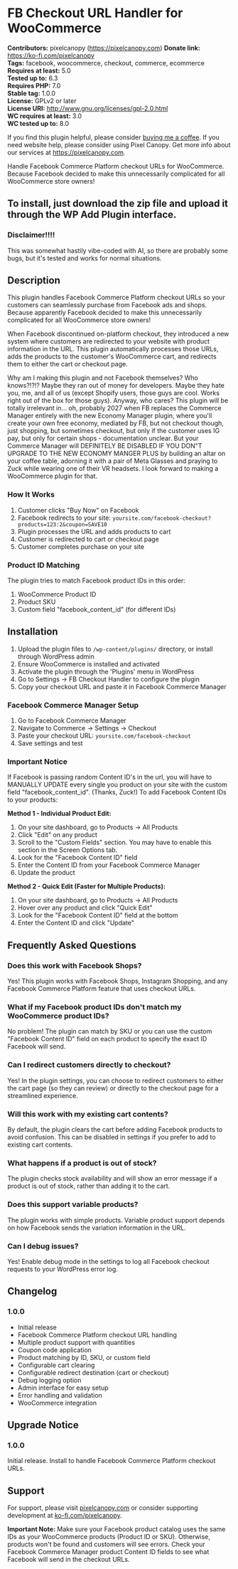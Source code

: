 # FB Checkout URL Handler for WooCommerce

**Contributors:** pixelcanopy (https://pixelcanopy.com)
**Donate link:** https://ko-fi.com/pixelcanopy  
**Tags:** facebook, woocommerce, checkout, commerce, ecommerce  
**Requires at least:** 5.0  
**Tested up to:** 6.3  
**Requires PHP:** 7.0  
**Stable tag:** 1.0.0  
**License:** GPLv2 or later  
**License URI:** http://www.gnu.org/licenses/gpl-2.0.html  
**WC requires at least:** 3.0  
**WC tested up to:** 8.0  

If you find this plugin helpful, please consider [buying me a coffee](https://ko-fi.com/pixelcanopy). If you need website help, please consider using Pixel Canopy. Get more info about our services at https://pixelcanopy.com.

Handle Facebook Commerce Platform checkout URLs for WooCommerce. Because Facebook decided to make this unnecessarily complicated for all WooCommerce store owners!

## To install, just download the zip file and upload it through the WP Add Plugin interface. ##


### Disclaimer!!!! ###
This was somewhat hastily vibe-coded with AI, so there are probably some bugs, but it's tested and works for normal situations.

## Description

This plugin handles Facebook Commerce Platform checkout URLs so your customers can seamlessly purchase from Facebook ads and shops. Because apparently Facebook decided to make this unnecessarily complicated for all WooCommerce store owners!

When Facebook discontinued on-platform checkout, they introduced a new system where customers are redirected to your website with product information in the URL. This plugin automatically processes those URLs, adds the products to the customer's WooCommerce cart, and redirects them to either the cart or checkout page.

Why am I making this plugin and not Facebook themselves? Who knows?!?!? Maybe they ran out of money for developers. Maybe they hate you, me, and all of us (except Shopify users, those guys are cool. Works right out of the box for those guys). Anyway, who cares? This plugin will be totally irrelevant in... oh, probably 2027 when FB replaces the Commerce Manager entirely with the new Economy Manager plugin, where you'll create your own free economy, mediated by FB, but not checkout though, just shopping, but sometimes checkout, but only if the customer uses IG pay, but only for certain shops - documentation unclear. But your Commerce Manager will DEFINITELY BE DISABLED IF YOU DON"T UPGRADE TO THE NEW ECONOMY MANGER PLUS by building an altar on your coffee table, adorning it with a pair of Meta Glasses and praying to Zuck while wearing one of their VR headsets. I look forward to making a WooCommerce plugin for that.

### How It Works

1. Customer clicks "Buy Now" on Facebook
2. Facebook redirects to your site: `yoursite.com/facebook-checkout?products=123:2&coupon=SAVE10`
3. Plugin processes the URL and adds products to cart
4. Customer is redirected to cart or checkout page
5. Customer completes purchase on your site

### Product ID Matching

The plugin tries to match Facebook product IDs in this order:
1. WooCommerce Product ID
2. Product SKU
3. Custom field "facebook_content_id" (for different IDs)

## Installation

1. Upload the plugin files to `/wp-content/plugins/` directory, or install through WordPress admin
2. Ensure WooCommerce is installed and activated
3. Activate the plugin through the 'Plugins' menu in WordPress
4. Go to Settings → FB Checkout Handler to configure the plugin
5. Copy your checkout URL and paste it in Facebook Commerce Manager

### Facebook Commerce Manager Setup

1. Go to Facebook Commerce Manager
2. Navigate to Commerce → Settings → Checkout
3. Paste your checkout URL: `yoursite.com/facebook-checkout`
4. Save settings and test

### Important Notice

If Facebook is passing random Content ID's in the url, you will have to MANUALLY UPDATE every single you product on your site with the custom field "facebook_content_id". (Thanks, Zuck!) To add Facebook Content IDs to your products:

**Method 1 - Individual Product Edit:**
1. On your site dashboard, go to Products → All Products
2. Click "Edit" on any product
3. Scroll to the "Custom Fields" section. You may have to enable this section in the Screen Options tab.
4. Look for the "Facebook Content ID" field
5. Enter the Content ID from your Facebook Commerce Manager
6. Update the product

**Method 2 - Quick Edit (Faster for Multiple Products):**
1. On your site dashboard, go to Products → All Products
2. Hover over any product and click "Quick Edit"
3. Look for the "Facebook Content ID" field at the bottom
4. Enter the Content ID and click "Update"

## Frequently Asked Questions

### Does this work with Facebook Shops?

Yes! This plugin works with Facebook Shops, Instagram Shopping, and any Facebook Commerce Platform feature that uses checkout URLs.

### What if my Facebook product IDs don't match my WooCommerce product IDs?

No problem! The plugin can match by SKU or you can use the custom "Facebook Content ID" field on each product to specify the exact ID Facebook will send.

### Can I redirect customers directly to checkout?

Yes! In the plugin settings, you can choose to redirect customers to either the cart page (so they can review) or directly to the checkout page for a streamlined experience.

### Will this work with my existing cart contents?

By default, the plugin clears the cart before adding Facebook products to avoid confusion. This can be disabled in settings if you prefer to add to existing cart contents.

### What happens if a product is out of stock?

The plugin checks stock availability and will show an error message if a product is out of stock, rather than adding it to the cart.

### Does this support variable products?

The plugin works with simple products. Variable product support depends on how Facebook sends the variation information in the URL.

### Can I debug issues?

Yes! Enable debug mode in the settings to log all Facebook checkout requests to your WordPress error log.

## Changelog

### 1.0.0
* Initial release
* Facebook Commerce Platform checkout URL handling
* Multiple product support with quantities
* Coupon code application
* Product matching by ID, SKU, or custom field
* Configurable cart clearing
* Configurable redirect destination (cart or checkout)
* Debug logging option
* Admin interface for easy setup
* Error handling and validation
* WooCommerce integration

## Upgrade Notice

### 1.0.0
Initial release. Install to handle Facebook Commerce Platform checkout URLs.

## Support

For support, please visit [pixelcanopy.com](https://pixelcanopy.com) or consider supporting development at [ko-fi.com/pixelcanopy](https://ko-fi.com/pixelcanopy).

**Important Note:** Make sure your Facebook product catalog uses the same IDs as your WooCommerce products (Product ID or SKU). Otherwise, products won't be found and customers will see errors. Check your Facebook Commerce Manager product Content ID fields to see what Facebook will send in the checkout URLs.
